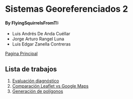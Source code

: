 # Sistemas Georeferenciados 2
#### By FlyingSquirrelsFromTI:
* Luis Andrés De Anda Cuéllar
* Jorge Arturo Rangel Luna
* Luis Edgar Zanella Contreras

[Pagina Principal](https://flyingsquirrelsfromti.github.io/Sistemas-Georef2)
## Lista de trabajos
1. [Evaluación diagnóstico](https://flyingsquirrelsfromti.github.io/Sistemas-Georef2/Ejercicio1/)
2. [Comparación Leaflet vs Google Maps](https://flyingsquirrelsfromti.github.io/Sistemas-Georef2/Ejercicio2/)
3. [Generación de polígonos](https://flyingsquirrelsfromti.github.io/Sistemas-Georef2/Ejercicio3/)
